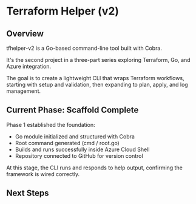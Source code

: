 # Terraform Helper (v2)

## Overview
tfhelper-v2 is a Go-based command-line tool built with Cobra.

It's the second project in a three-part series exploring Terraform, Go, and Azure integration.

The goal is to create a lightweight CLI that wraps Terraform workflows, starting with setup and validation, then expanding to plan, apply, and log management.

## Current Phase: Scaffold Complete
Phase 1 established the foundation: 
- Go module initialized and structured with Cobra
- Root command generated (cmd / root.go)
- Builds and runs successfully inside Azure Cloud Shell
- Repository connected to GitHub for version control

At this stage, the CLI runs and responds to help output, confirming the framework is wired correctly. 

## Next Steps
